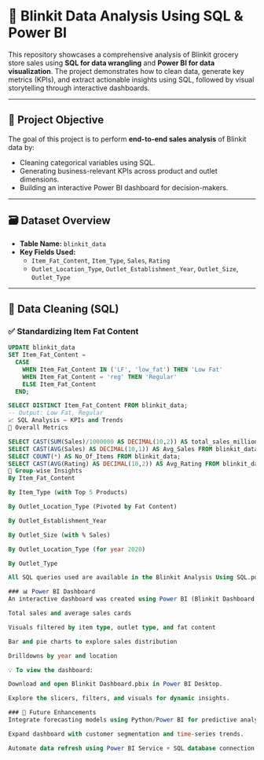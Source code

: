 # 🛒 Blinkit Data Analysis Using SQL & Power BI

This repository showcases a comprehensive analysis of Blinkit grocery store sales using **SQL for data wrangling** and **Power BI for data visualization**. The project demonstrates how to clean data, generate key metrics (KPIs), and extract actionable insights using SQL, followed by visual storytelling through interactive dashboards.

---

## 📌 Project Objective

The goal of this project is to perform **end-to-end sales analysis** of Blinkit data by:
- Cleaning categorical variables using SQL.
- Generating business-relevant KPIs across product and outlet dimensions.
- Building an interactive Power BI dashboard for decision-makers.

---

## 🗃️ Dataset Overview

- **Table Name:** `blinkit_data`
- **Key Fields Used:**
  - `Item_Fat_Content`, `Item_Type`, `Sales`, `Rating`
  - `Outlet_Location_Type`, `Outlet_Establishment_Year`, `Outlet_Size`, `Outlet_Type`

---

## 🧹 Data Cleaning (SQL)

### ✅ Standardizing Item Fat Content

```sql
UPDATE blinkit_data
SET Item_Fat_Content = 
  CASE 
    WHEN Item_Fat_Content IN ('LF', 'low_fat') THEN 'Low Fat'
    WHEN Item_Fat_Content = 'reg' THEN 'Regular'
    ELSE Item_Fat_Content
  END;

SELECT DISTINCT Item_Fat_Content FROM blinkit_data;
-- Output: Low Fat, Regular
📈 SQL Analysis – KPIs and Trends
🔹 Overall Metrics

SELECT CAST(SUM(Sales)/1000000 AS DECIMAL(10,2)) AS total_sales_millions FROM blinkit_data;
SELECT CAST(AVG(Sales) AS DECIMAL(10,1)) AS Avg_Sales FROM blinkit_data;
SELECT COUNT(*) AS No_Of_Items FROM blinkit_data;
SELECT CAST(AVG(Rating) AS DECIMAL(10,2)) AS Avg_Rating FROM blinkit_data;
🔹 Group-wise Insights
By Item_Fat_Content

By Item_Type (with Top 5 Products)

By Outlet_Location_Type (Pivoted by Fat Content)

By Outlet_Establishment_Year

By Outlet_Size (with % Sales)

By Outlet_Location_Type (for year 2020)

By Outlet_Type

All SQL queries used are available in the Blinkit Analysis Using SQL.pdf file.

### 📊 Power BI Dashboard
An interactive dashboard was created using Power BI (Blinkit Dashboard.pbix) which includes:

Total sales and average sales cards

Visuals filtered by item type, outlet type, and fat content

Bar and pie charts to explore sales distribution

Drilldowns by year and location

💡 To view the dashboard:

Download and open Blinkit Dashboard.pbix in Power BI Desktop.

Explore the slicers, filters, and visuals for dynamic insights.

### 🔮 Future Enhancements
Integrate forecasting models using Python/Power BI for predictive analytics.

Expand dashboard with customer segmentation and time-series trends.

Automate data refresh using Power BI Service + SQL database connection.
